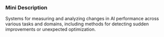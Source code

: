 ### Mini Description

Systems for measuring and analyzing changes in AI performance across various tasks and domains, including methods for detecting sudden improvements or unexpected optimization.
